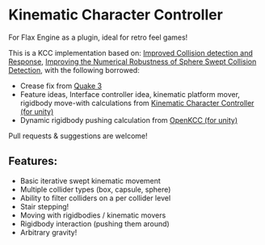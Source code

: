 # Kinematic Character Controller 
For Flax Engine as a plugin, ideal for retro feel games!

This is a KCC implementation based on:
[Improved Collision detection and Response](https://www.peroxide.dk/papers/collision/collision.pdf), [Improving the Numerical Robustness of Sphere Swept Collision Detection](https://arxiv.org/ftp/arxiv/papers/1211/1211.0059.pdf), with the following borrowed:

- Crease fix from [Quake 3](https://github.com/id-Software/Quake-III-Arena/blob/dbe4ddb10315479fc00086f08e25d968b4b43c49/code/game/bg_slidemove.c#L130)
- Feature ideas, Interface controller idea, kinematic platform mover, rigidbody move-with calculations from [Kinematic Character Controller (for unity)](https://assetstore.unity.com/packages/tools/physics/kinematic-character-controller-99131)
- Dynamic rigidbody pushing calculation from [OpenKCC (for unity)](https://github.com/nicholas-maltbie/OpenKCC)

Pull requests & suggestions are welcome!

## Features:

- Basic iterative swept kinematic movement
- Multiple collider types (box, capsule, sphere)
- Ability to filter colliders on a per collider level
- Stair stepping!
- Moving with rigidbodies / kinematic movers
- Rigidbody interaction (pushing them around)
- Arbitrary gravity!